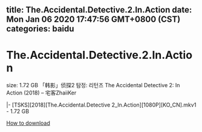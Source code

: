 
title: The.Accidental.Detective.2.In.Action
date: Mon Jan 06 2020 17:47:56 GMT+0800 (CST)    
categories: baidu
---

# The.Accidental.Detective.2.In.Action
size: 1.72 GB
 「韩影」侦探2 탐정: 리턴즈 The Accidental Detective 2: In Action (2018) – 宅客ZhaiiKer
 
|- [TSKS][2018][The.Accidental.Detective 2_In.Action][1080P][KO_CN].mkv1 - 1.72 GB

[How to download](https://bpcam.bemobtrk.com/go/2ceec3aa-1ca2-46d6-b9ff-aaa5c184517c?jno=850)